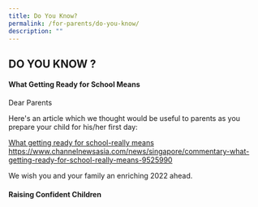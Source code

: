 ```yaml
---
title: Do You Know?
permalink: /for-parents/do-you-know/
description: ""
---
```

## DO YOU KNOW ?

#### What Getting Ready for School Means

Dear Parents

Here's an article which we thought would be useful to parents as you prepare your child for his/her first day:

[What getting ready for school-really means](https://www.channelnewsasia.com/news/singapore/commentary-what-getting-ready-for-school-really-means-9525990)  <br>
https://www.channelnewsasia.com/news/singapore/commentary-what-getting-ready-for-school-really-means-9525990  

We wish you and your family an enriching 2022 ahead.

#### Raising Confident Children

